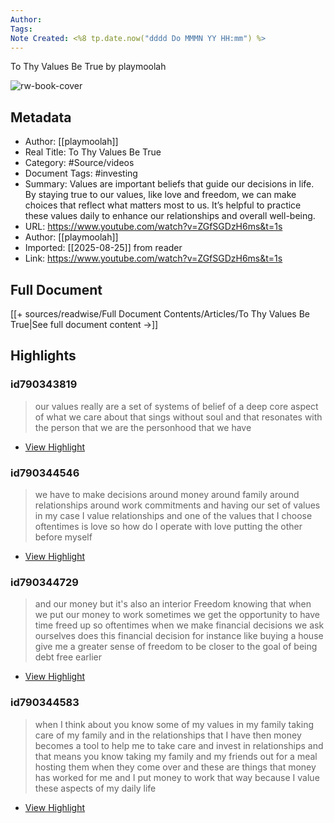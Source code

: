 ```yaml
---
Author: 
Tags:
Note Created: <%8 tp.date.now("dddd Do MMMN YY HH:mm") %>
---
```

To Thy Values Be True by playmoolah

![rw-book-cover](https://i.ytimg.com/vi/ZGfSGDzH6ms/maxresdefault.jpg?sqp=-oaymwEmCIAKENAF8quKqQMa8AEB-AH-CYAC0AWKAgwIABABGEsgYChlMA8=&rs=AOn4CLDxl-oPc9_PYPH2rOs9roKyMRArCg)

## Metadata
- Author: [[playmoolah]]
- Real Title: To Thy Values Be True
- Category: #Source/videos
- Document Tags:  #investing 
- Summary: Values are important beliefs that guide our decisions in life. By staying true to our values, like love and freedom, we can make choices that reflect what matters most to us. It’s helpful to practice these values daily to enhance our relationships and overall well-being.
- URL: https://www.youtube.com/watch?v=ZGfSGDzH6ms&t=1s
- Author: [[playmoolah]]
- Imported: [[2025-08-25]] from reader
- Link: https://www.youtube.com/watch?v=ZGfSGDzH6ms&t=1s

## Full Document
[[+ sources/readwise/Full Document Contents/Articles/To Thy Values Be True|See full document content →]]

## Highlights
### id790343819

> our values really are a set of systems of belief of a deep core aspect of what we care about that sings without soul and that resonates with the person that we are the personhood that we have

 * [View Highlight](https://read.readwise.io/read/01j8kwrtq932sxprmbgf5qfg3k)
### id790344546

> we have to make decisions around money around family around relationships around work commitments and having our set of values in my case I value relationships and one of the values that I choose oftentimes is love so how do I operate with love putting the other before myself

 * [View Highlight](https://read.readwise.io/read/01j8kwtwrcsanej6y4e722q2xq)
### id790344729

> and our money but it's also an interior Freedom knowing that when we put our money to work sometimes we get the opportunity to have time freed up so oftentimes when we make financial decisions we ask ourselves does this financial decision for instance like buying a house give me a greater sense of freedom to be closer to the goal of being debt free earlier

 * [View Highlight](https://read.readwise.io/read/01j8kwx14428ge214gz0rbdb3h)
### id790344583

> when I think about you know some of my values in my family taking care of my family and in the relationships that I have then money becomes a tool to help me to take care and invest in relationships and that means you know taking my family and my friends out for a meal hosting them when they come over and these are things that money has worked for me and I put money to work
> that way because I value these aspects of my daily life

 * [View Highlight](https://read.readwise.io/read/01j8kwwp73sfjqsysejfep82fv)
